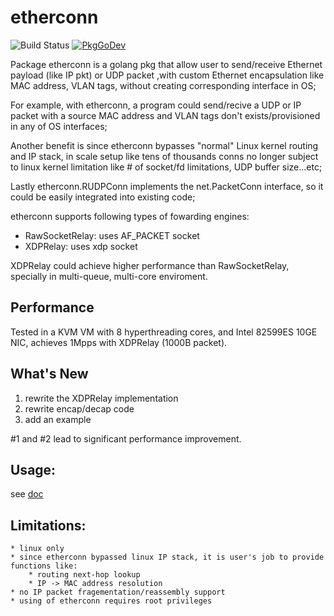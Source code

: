 # etherconn
![Build Status](https://github.com/hujun-open/etherconn/actions/workflows/main.yml/badge.svg)
[![PkgGoDev](https://pkg.go.dev/badge/github.com/hujun-open/etherconn)](https://pkg.go.dev/github.com/hujun-open/etherconn)

Package etherconn is a golang pkg that allow user to send/receive Ethernet
payload (like IP pkt) or UDP packet ,with custom Ethernet encapsulation like
MAC address, VLAN tags, without creating corresponding interface in OS;

For example, with etherconn, a program could send/recive a UDP or IP packet
with a source MAC address and VLAN tags don't exists/provisioned in any of OS
interfaces;

Another benefit is since etherconn bypasses "normal" Linux kernel routing and
IP stack, in scale setup like tens of thousands conns no longer subject to
linux kernel limitation like # of socket/fd limitations, UDP buffer size...etc;

Lastly etherconn.RUDPConn implements the net.PacketConn interface,
so it could be easily integrated into existing code;

etherconn supports following types of fowarding engines:
* RawSocketRelay: uses AF_PACKET socket
* XDPRelay: uses xdp socket

XDPRelay could achieve higher performance than RawSocketRelay, specially in multi-queue, multi-core enviroment.

## Performance
Tested in a KVM VM with 8 hyperthreading cores, and Intel 82599ES 10GE NIC, achieves 1Mpps with XDPRelay (1000B packet).

## What's New

1. rewrite the XDPRelay implementation
2. rewrite encap/decap code 
3. add an example 

#1 and #2 lead to significant performance improvement.


## Usage:

see [doc](https://pkg.go.dev/github.com/hujun-open/etherconn)

## Limitations:

	* linux only
	* since etherconn bypassed linux IP stack, it is user's job to provide functions like:
	    * routing next-hop lookup
	    * IP -> MAC address resolution
	* no IP packet fragementation/reassembly support
	* using of etherconn requires root privileges

